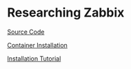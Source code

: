 # Researching Zabbix

[Source Code](https://github.com/zabbix/zabbix/archive/refs/tags/5.4.0.tar.gz)

[Container Installation](https://github.com/zabbix/zabbix-docker/archive/refs/tags/5.4.0.tar.gz)

[Installation Tutorial](https://www.zabbix.com/documentation/current/manual/installation/containers)

